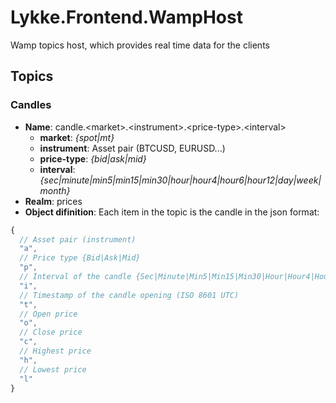# Lykke.Frontend.WampHost

Wamp topics host, which provides real time data for the clients

## Topics

### Candles

* **Name**: candle.\<market\>.\<instrument\>.\<price-type\>.\<interval\>
  * **market**: *{spot|mt}*
  * **instrument**: Asset pair (BTCUSD, EURUSD...)
  * **price-type**: *{bid|ask|mid}*
  * **interval**: *{sec|minute|min5|min15|min30|hour|hour4|hour6|hour12|day|week|month}*
* **Realm**: prices
* **Object difinition**: Each item in the topic is the candle in the json format:
```js
{
  // Asset pair (instrument)
  "a",
  // Price type {Bid|Ask|Mid}
  "p",
  // Interval of the candle {Sec|Minute|Min5|Min15|Min30|Hour|Hour4|Hour6|Hour12|Day|Week|Month}
  "i",
  // Timestamp of the candle opening (ISO 8601 UTC)
  "t",
  // Open price
  "o",
  // Close price
  "c",
  // Highest price
  "h",
  // Lowest price
  "l"
}
```
